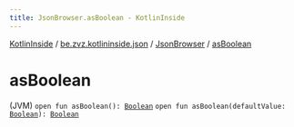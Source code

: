 ```yaml
---
title: JsonBrowser.asBoolean - KotlinInside
---
```


[KotlinInside](../../index.html) / [be.zvz.kotlininside.json](../index.html) / [JsonBrowser](index.html) / [asBoolean](./as-boolean.html)

# asBoolean

(JVM) `open fun asBoolean(): `[`Boolean`](https://kotlinlang.org/api/latest/jvm/stdlib/kotlin/-boolean/index.html)
`open fun asBoolean(defaultValue: `[`Boolean`](https://kotlinlang.org/api/latest/jvm/stdlib/kotlin/-boolean/index.html)`): `[`Boolean`](https://kotlinlang.org/api/latest/jvm/stdlib/kotlin/-boolean/index.html)